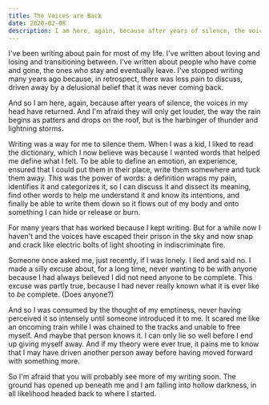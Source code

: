 ```yaml
---
title: The Voices are Back
date: 2020-02-08
description: I am here, again, because after years of silence, the voices in my head have come back.
---
```


I've been writing about pain for most of my life. I've written about loving and losing and transitioning between. I've written about people who have come and gone, the ones who stay and eventually leave. I've stopped writing many years ago because, in retrospect, there was less pain to discuss, driven away by a delusional belief that it was never coming back.

And so I am here, again, because after years of silence, the voices in my head have returned. And I'm afraid they will only get louder, the way the rain begins as patters and drops on the roof, but is the harbinger of thunder and lightning storms.

<!--excerpt-->

Writing was a way for me to silence them. When I was a kid, I liked to read the dictionary, which I now believe was because I wanted words that helped me define what I felt. To be able to define an emotion, an experience, ensured that I could put them in their place, write them somewhere and tuck them away. This was the power of words: a definition wraps my pain, identifies it and categorizes it, so I can discuss it and dissect its meaning, find other words to help me understand it and know its intentions, and finally be able to write them down so it flows out of my body and onto something I can hide or release or burn.

For many years that has worked because I kept writing. But for a while now I haven't and the voices have escaped their prison in the sky and now snap and crack like electric bolts of light shooting in indiscriminate fire.

Someone once asked me, just recently, if I was lonely. I lied and said no. I made a silly excuse about, for a long time, never wanting to be with anyone because I had always believed I did not need anyone to be complete. This excuse was partly true, because I had never really known what it is ever like to *be* complete. (Does anyone?)

And so I was consumed by the thought of my emptiness, never having perceived it so intensely until someone introduced it to me. It scared me like an oncoming train while I was chained to the tracks and unable to free myself. And maybe that person knows it. I can only lie so well before I end up giving myself away. And if my theory were ever true, it pains me to know that I may have driven another person away before having moved forward with something more.

So I'm afraid that you will probably see more of my writing soon. The ground has opened up beneath me and I am falling into hollow darkness, in all likelihood headed back to where I started.
